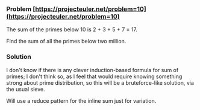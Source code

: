 ### Problem [https://projecteuler.net/problem=10](https://projecteuler.net/problem=10)

The sum of the primes below 10 is 2 + 3 + 5 + 7 = 17.

Find the sum of all the primes below two million.

### Solution

I don't know if there is any clever induction-based formula for sum of primes; I don't think so, as I feel that would require knowing something strong about prime distribution, so this will be a bruteforce-like solution, via the usual sieve.

Will use a reduce pattern for the inline sum just for variation.
